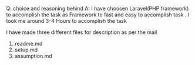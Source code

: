 Q: choice and reasoning behind
A: I have choosen Laravel(PHP framework) to accomplish the task as Framework to fast and easy to accomplish task . I took me around 3-4 Hours to accomplish the task 

I have made three different files for description as per the mail 
1. readme.md
2. setup.md
3. assumption.md